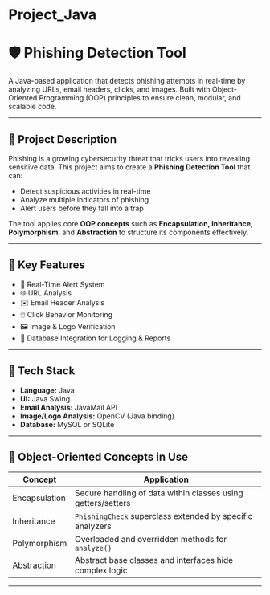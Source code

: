 # Project_Java
# 🛡️ Phishing Detection Tool

A Java-based application that detects phishing attempts in real-time by analyzing URLs, email headers, clicks, and images. Built with Object-Oriented Programming (OOP) principles to ensure clean, modular, and scalable code.

---

## 📌 Project Description

Phishing is a growing cybersecurity threat that tricks users into revealing sensitive data. This project aims to create a **Phishing Detection Tool** that can:
- Detect suspicious activities in real-time
- Analyze multiple indicators of phishing
- Alert users before they fall into a trap

The tool applies core **OOP concepts** such as **Encapsulation, Inheritance, Polymorphism**, and **Abstraction** to structure its components effectively.

---

## 🎯 Key Features

- 🔔 Real-Time Alert System  
- 🌐 URL Analysis  
- ✉️ Email Header Analysis  
- 🖱️ Click Behavior Monitoring  
- 🖼️ Image & Logo Verification  
- 💾 Database Integration for Logging & Reports  

---

## 🧰 Tech Stack

- **Language:** Java  
- **UI:** Java Swing  
- **Email Analysis:** JavaMail API  
- **Image/Logo Analysis:** OpenCV (Java binding)  
- **Database:** MySQL or SQLite  

---

## 🧱 Object-Oriented Concepts in Use

| Concept        | Application                                                   |
|----------------|---------------------------------------------------------------|
| Encapsulation  | Secure handling of data within classes using getters/setters |
| Inheritance    | `PhishingCheck` superclass extended by specific analyzers     |
| Polymorphism   | Overloaded and overridden methods for `analyze()`             |
| Abstraction    | Abstract base classes and interfaces hide complex logic       |

---


